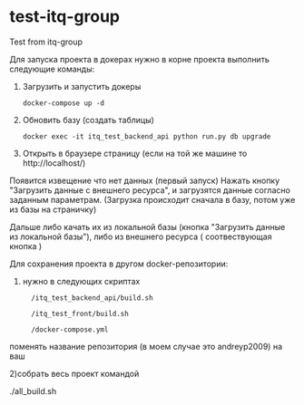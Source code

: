 # test-itq-group
Test from itq-group


Для запуска проекта в докерах
нужно в корне проекта выполнить следующие команды:

1) Загрузить и запустить докеры

       docker-compose up -d

2) Обновить базу (создать таблицы)

       docker exec -it itq_test_backend_api python run.py db upgrade

3) Открыть в браузере страницу (если на той же машине то http://localhost/)

  Появится извещение что нет данных (первый запуск)
  Нажать кнопку "Загрузить данные с внешнего ресурса", и загрузятся данные согласно заданным параметрам.
  (Загрузка происходит сначала в базу, потом уже из базы на страничку)

  Дальше либо качать их из локальной базы (кнопка "Загрузить данные из локальной базы"), либо из внешнего ресурса ( соотвествующая кнопка )


Для сохранения проекта в другом docker-репозитории:

1) нужно в следующих скриптах

         /itq_test_backend_api/build.sh

         /itq_test_front/build.sh

         /docker-compose.yml

поменять название репозитория (в моем случае это andreyp2009) на ваш

2)собрать весь проект командой

   ./all_build.sh
